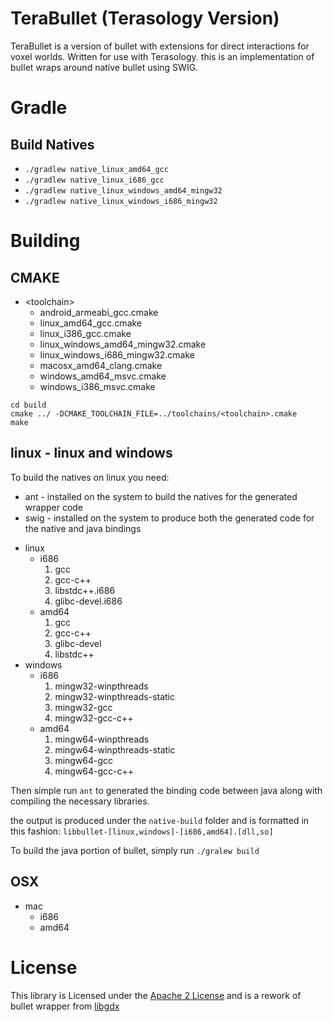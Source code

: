 # TeraBullet (Terasology Version)

TeraBullet is a version of bullet with extensions for direct interactions for voxel worlds. Written for use with Terasology. this is an implementation of bullet wraps around native bullet using SWIG.

# Gradle

## Build Natives
- `./gradlew native_linux_amd64_gcc`
- `./gradlew native_linux_i686_gcc`
- `./gradlew native_linux_windows_amd64_mingw32`
- `./gradlew native_linux_windows_i686_mingw32`

# Building



## CMAKE
* \<toolchain\>
  -  android_armeabi_gcc.cmake
  -  linux_amd64_gcc.cmake
  -  linux_i386_gcc.cmake
  -  linux_windows_amd64_mingw32.cmake
  -  linux_windows_i686_mingw32.cmake
  -  macosx_amd64_clang.cmake
  -  windows_amd64_msvc.cmake
  -  windows_i386_msvc.cmake


```
cd build
cmake ../ -DCMAKE_TOOLCHAIN_FILE=../toolchains/<toolchain>.cmake
make
```

## linux - linux and windows

To build the natives on linux you need:

- ant - installed on the system to build the natives for the generated wrapper code
- swig - installed on the system to produce both the generated code for the native and java bindings

* linux
  - i686
    1. gcc
    2. gcc-c++ 
    3. libstdc++.i686
    4. glibc-devel.i686
  - amd64
    1. gcc
    2. gcc-c++ 
    3. glibc-devel
    4. libstdc++
* windows
  - i686
    1. mingw32-winpthreads
    2. mingw32-winpthreads-static
    3. mingw32-gcc
    4. mingw32-gcc-c++
  - amd64
    1. mingw64-winpthreads
    2. mingw64-winpthreads-static
    3. mingw64-gcc
    4. mingw64-gcc-c++

Then simple run ```ant``` to generated the binding code between java along with compiling the necessary libraries. 


the output is produced under the ```native-build``` folder and is formatted in this fashion:
```libbullet-[linux,windows]-[i686,amd64].[dll,so]```



To build the java portion of bullet, simply run ```./gralew build```

## OSX

* mac
  - i686
  - amd64


# License

This library is Licensed under the [Apache 2 License](http://www.apache.org/licenses/LICENSE-2.0.html) and is a rework of bullet wrapper
from [libgdx](https://github.com/libgdx/libgdx)
